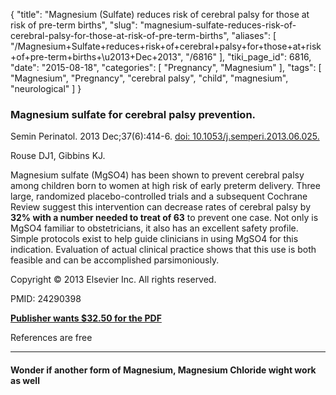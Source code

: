{
    "title": "Magnesium (Sulfate) reduces risk of cerebral palsy for those at risk of pre-term births",
    "slug": "magnesium-sulfate-reduces-risk-of-cerebral-palsy-for-those-at-risk-of-pre-term-births",
    "aliases": [
        "/Magnesium+Sulfate+reduces+risk+of+cerebral+palsy+for+those+at+risk+of+pre-term+births+\u2013+Dec+2013",
        "/6816"
    ],
    "tiki_page_id": 6816,
    "date": "2015-08-18",
    "categories": [
        "Pregnancy",
        "Magnesium"
    ],
    "tags": [
        "Magnesium",
        "Pregnancy",
        "cerebral palsy",
        "child",
        "magnesium",
        "neurological"
    ]
}


### Magnesium sulfate for cerebral palsy prevention.

Semin Perinatol. 2013 Dec;37(6):414-6. [doi: 10.1053/j.semperi.2013.06.025.](https://doi.org/10.1053/j.semperi.2013.06.025.)

Rouse DJ1, Gibbins KJ.

Magnesium sulfate (MgSO4) has been shown to prevent cerebral palsy among children born to women at high risk of early preterm delivery. Three large, randomized placebo-controlled trials and a subsequent Cochrane Review suggest this intervention can decrease rates of cerebral palsy by  **32% with a number needed to treat of 63**  to prevent one case. Not only is MgSO4 familiar to obstetricians, it also has an excellent safety profile. Simple protocols exist to help guide clinicians in using MgSO4 for this indication. Evaluation of actual clinical practice shows that this use is both feasible and can be accomplished parsimoniously.

Copyright © 2013 Elsevier Inc. All rights reserved.

PMID: 24290398

 **[Publisher wants $32.50 for the PDF](http://www.seminperinat.com/article/S0146-0005(13)00090-6/abstract)** 

References are free

---

#### Wonder if another form of Magnesium, Magnesium Chloride wight work as well